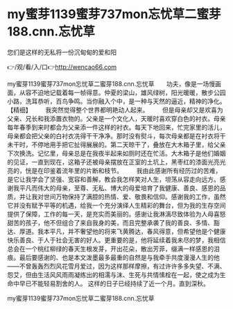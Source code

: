 # my蜜芽1139蜜芽737mon忘忧草二蜜芽188.cnn.忘忧草
您们是这样的无私将一份沉甸甸的爱和阳

👉/观/看/入/口👉http://wencao66.com

my蜜芽1139蜜芽737mon忘忧草二蜜芽188.cnn.忘忧草　　功夫，像是一场慢画面，从容不迫地记载着每一帧得意。仲夏的梁山，雄风绿树，阳光暖暖，散步公园小路，洗耳恭听，百鸟争鸣。当你融入个中，是一种与天然的逼近，精神的净化。【精细】
　　我突然觉得整个世界都明艳动人起来。
　　但是母亲却又是欢喜为父亲、兄长和我添置衣物的。父亲是一个文化人，天暖时喜欢穿白色的衬衣。母亲每年春季到来时都会为父亲添一件这样的衬衣。每天下地回来，忙完家里的活儿，母亲都会把父亲的白衬衣冼得干干净净。那时没有熨斗，每次母亲都是在衬衣将干未干时，不停地用手把它扯得展展的。第二天晾干了，叠放在大木箱子里，给父亲下次换洗。记忆里，母亲总是在我夜半起来如厕时还在忙活。大木箱子是他们婚姻的见证，一直到现在，这箱子还被母亲摆放在正室的土坑上，黑枣红的漆面光亮光亮的，恍是在印鉴着流年里的片断和枝节。
　　我由此感谢所有经历过的苦难，是它让我学会了坚强、宽容和善解，教会我怎样笑对人生，坦荡从容走向远方。感谢我平凡而伟大的母亲，至尊、无私、博大的母爱培育了我健康、善良、感恩的品质，并让我对世间万物保持了满腔的热情、爱、敬畏和信仰。感谢我的工作，虽然它并没有赋予平等的机遇，给我一个充分演绎人生精彩的舞台，但为我的生存空间提供了保障，工作的每一天，是充实而美丽的。感谢让我淋漓尽致体验为人母喜怒甜苦的孩子，他不但组合了来自我身的美，而且完整承袭了我的善良、多情、豁达、厚道。我本平凡，并不奢望他的将来飞黄腾达，春风得意，但希望他是个健康快乐善良、于人于社会无害的好人。更重要的是，他将延续着我未尽的梦，我相信总会在一个桃红柳绿的春天生根发芽，开出花朵，散出芳菲，缀满一样感恩的泪痕。最后要感谢的、也是本文泼墨最多最重的自然是与我牵手共度漫漫人生的他——不曾轰轰烈烈风花雪月爱过，因为这样那样摩擦，有过许许多多失望、不满、怨艾，但由生活风风雨雨凝练出的相濡与沫、生死与共情愫栓在一起，使之成为生命中早已不能轻易割舍的人。
这样的日子已经持续了近一个月。直到深秋。

my蜜芽1139蜜芽737mon忘忧草二蜜芽188.cnn.忘忧草
